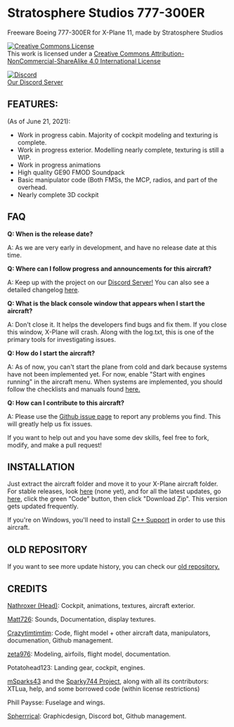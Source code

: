 # Stratosphere Studios 777-300ER
Freeware Boeing 777-300ER for X-Plane 11, made by Stratosphere Studios

<a rel="license" href="http://creativecommons.org/licenses/by-nc-sa/4.0/"><img alt="Creative Commons License" style="border-width:0" src="https://i.creativecommons.org/l/by-nc-sa/4.0/88x31.png" /></a><br />This work is licensed under a <a rel="license" href="http://creativecommons.org/licenses/by-nc-sa/4.0/">Creative Commons Attribution-NonCommercial-ShareAlike 4.0 International License</a>

[![Discord](https://img.shields.io/discord/806746926854176789.svg?label=&logo=discord&logoColor=ffffff&color=7389D8&labelColor=6A7EC2)](https://discord.gg/eU2vWCtmFX)
<br> [Our Discord Server](https://discord.gg/eU2vWCtmFX)


## FEATURES:

(As of June 21, 2021):

- Work in progress cabin. Majority of cockpit modeling and texturing is complete.
- Work in progress exterior. Modelling nearly complete, texturing is still a WIP.
- Work in progress animations
- High quality GE90 FMOD Soundpack
- Basic manipulator code (Both FMSs, the MCP, radios, and part of the overhead.
- Nearly complete 3D cockpit

## FAQ

**Q: When is the release date?**

A: As we are very early in development, and have no release date at this time.

**Q: Where can I follow progress and announcements for this aircraft?**

A: Keep up with the project on our [Discord Server!](https://discord.gg/s25sxgwMRt) You can also see a detailed changelog [here](https://github.com/Stratosphere-Studios/777/commits/main).

**Q: What is the black console window that appears when I start the aircraft?**

A: Don't close it. It helps the developers find bugs and fix them. If you close this window, X-Plane will crash. Along with the log.txt, this is one of the primary tools for investigating issues.

**Q: How do I start the aircraft?**

A: As of now, you can't start the plane from cold and dark because systems have not been implemented yet. For now, enable "Start with engines running" in the aircraft menu. When systems are implemented, you should follow the checklists and manuals found [here.](https://github.com/Stratosphere-Studios/777/tree/main/Documentation)

**Q: How can I contribute to this aircraft?**

A: Please use the [Github issue page](https://github.com/Stratosphere-Studios/777/issues) to report any problems you find. This will greatly help us fix issues.

If you want to help out and you have some dev skills, feel free to fork, modify, and make a pull request!

## INSTALLATION
Just extract the aircraft folder and move it to your X-Plane aircraft folder. For stable releases, look [here](https://github.com/StratosphereStudios/777/releases) (none yet), and for all the latest updates, go [here](https://github.com/StratosphereStudios/777), click the green "Code" button, then click "Download Zip". This version gets updated frequently.

If you're on Windows, you'll need to install [C++ Support](https://aka.ms/vs/16/release/vc_redist.x64.exe) in order to use this aircraft.

## OLD REPOSITORY
If you want to see more update history, you can check our [old repository.](https://github.com/StratosphereStudios/777)

## CREDITS
[Nathroxer (Head)](https://github.com/nathroxer): Cockpit, animations, textures, aircraft exterior.

[Matt726](https://github.com/Matt726-S): Sounds, Documentation, display textures.

[Crazytimtimtim](https://github.com/crazytimtimtim): Code, flight model + other aircraft data, manipulators, documenation, Github management.

[zeta976](https://github.com/zeta976): Modeling, airfoils, flight model, documentation.

Potatohead123: Landing gear, cockpit, engines.

[mSparks43](https://github.com/msparks43/) and the [Sparky744 Project](https://github.com/mSparks43/747-400), along with all its contributors: XTLua, help, and some borrowed code (within license restrictions)

Phill Paysse: Fuselage and wings.

[Spherrrical](https://github.com/Spherrrical/): Graphicdesign, Discord bot, Github management.

